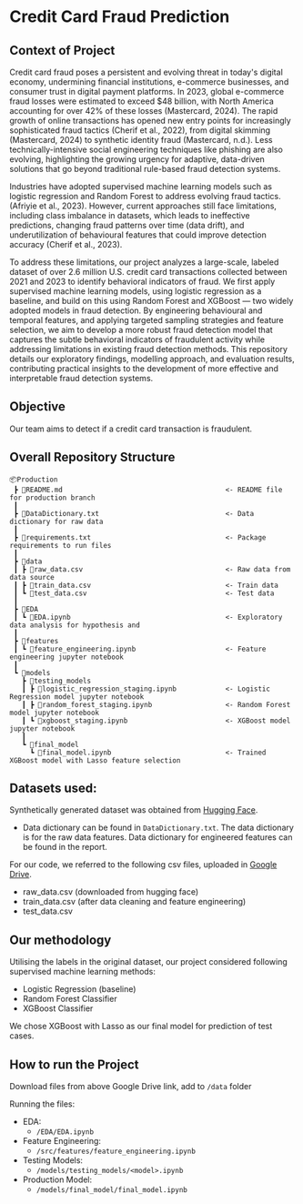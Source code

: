 # Credit Card Fraud Prediction

## Context of Project
Credit card fraud poses a persistent and evolving threat in today's digital economy, undermining financial institutions, e-commerce businesses, and consumer trust in digital payment platforms. In 2023, global e-commerce fraud losses were estimated to exceed $48 billion, with North America accounting for over 42% of these losses (Mastercard, 2024). The rapid growth of online transactions has opened new entry points for increasingly sophisticated fraud tactics (Cherif et al., 2022), from digital skimming (Mastercard, 2024) to synthetic identity fraud (Mastercard, n.d.). Less technically-intensive social engineering techniques like phishing are also evolving, highlighting the growing urgency for adaptive, data-driven solutions that go beyond traditional rule-based fraud detection systems. 

Industries have adopted supervised machine learning models such as logistic regression and Random Forest to address evolving fraud tactics. (Afriyie et al., 2023). However, current approaches still face limitations, including class imbalance in datasets, which leads to ineffective predictions, changing fraud patterns over time (data drift), and underutilization of behavioural features that could improve detection accuracy (Cherif et al., 2023).

To address these limitations, our project analyzes a large-scale, labeled dataset of over 2.6 million U.S. credit card transactions collected between 2021 and 2023 to identify behavioral indicators of fraud. We first apply supervised machine learning models, using logistic regression as a baseline, and build on this using Random Forest and XGBoost — two widely adopted models in fraud detection. By engineering behavioural and temporal features, and applying targeted sampling strategies and feature selection, we aim to develop a more robust fraud detection model that captures the subtle behavioral indicators of fraudulent activity while addressing limitations in existing fraud detection methods. This repository details our exploratory findings, modelling approach, and evaluation results, contributing practical insights to the development of more effective and interpretable fraud detection systems.

## Objective
Our team aims to detect if a credit card transaction is fraudulent.

## Overall Repository Structure
```
📦Production
 ┣ 📜README.md                                        <- README file for production branch
 ┃
 ┣ 📜DataDictionary.txt                               <- Data dictionary for raw data
 ┃
 ┣ 📜requirements.txt                                 <- Package requirements to run files
 ┃
 ┣ 📂data
 ┃ ┣ 📜raw_data.csv                                   <- Raw data from data source
 ┃ ┣ 📜train_data.csv                                 <- Train data
 ┃ ┗ 📜test_data.csv                                  <- Test data
 ┃
 ┣ 📂EDA
 ┃ ┗ 📜EDA.ipynb                                      <- Exploratory data analysis for hypothesis and 
 ┃
 ┣ 📂features
 ┃ ┗ 📜feature_engineering.ipynb                      <- Feature engineering jupyter notebook
 ┃
 ┗ 📂models                                   
   ┣ 📂testing_models
   ┃ ┣ 📜logistic_regression_staging.ipynb            <- Logistic Regression model jupyter notebook
   ┃ ┣ 📜random_forest_staging.ipynb                  <- Random Forest model jupyter notebook
   ┃ ┗ 📜xgboost_staging.ipynb                        <- XGBoost model jupyter notebook
   ┃
   ┗ 📂final_model
     ┗ 📜final_model.ipynb                            <- Trained XGBoost model with Lasso feature selection
```

## Datasets used:
Synthetically generated dataset was obtained from [Hugging Face](https://huggingface.co/datasets/Nooha/cc_fraud_detection_dataset).
- Data dictionary can be found in `DataDictionary.txt`. The data dictionary is for the raw data features. Data dictionary for engineered features can be found in the report.

For our code, we referred to the following csv files, uploaded in [Google Drive](https://drive.google.com/file/d/1kYtxS3LhSl9DR_ONA7qdJCclRGx4t3bK/view?usp=drive_link).
- raw_data.csv (downloaded from hugging face)
- train_data.csv (after data cleaning and feature engineering)
- test_data.csv

## Our methodology
Utilising the labels in the original dataset, our project considered following supervised machine learning methods:
- Logistic Regression (baseline)
- Random Forest Classifier
- XGBoost Classifier

We chose XGBoost with Lasso as our final model for prediction of test cases.

## How to run the Project
Download files from above Google Drive link, add to `/data` folder

Running the files:
* EDA:
    * `/EDA/EDA.ipynb`
* Feature Engineering:   
    * `/src/features/feature_engineering.ipynb`
* Testing Models:
    * `/models/testing_models/<model>.ipynb`
* Production Model:
    *  `/models/final_model/final_model.ipynb`
